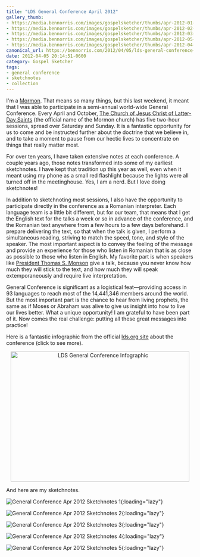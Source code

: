 ```yaml
---
title: "LDS General Conference April 2012"
gallery_thumb:
- https://media.bennorris.com/images/gospelsketcher/thumbs/apr-2012-01-sat-am.jpg
- https://media.bennorris.com/images/gospelsketcher/thumbs/apr-2012-02-sat-pm.jpg
- https://media.bennorris.com/images/gospelsketcher/thumbs/apr-2012-03-priesthood-02.jpg
- https://media.bennorris.com/images/gospelsketcher/thumbs/apr-2012-05-sun-pm.jpg
- https://media.bennorris.com/images/gospelsketcher/thumbs/apr-2012-04-sun-am-02.jpg
canonical_url: https://bennorris.com/2012/04/05/lds-general-conference-april-2012
date: 2012-04-05 20:14:51-0600
category: Gospel Sketcher
tags:
- general conference
- sketchnotes
- collection
---
```


I'm a <a href="http://mormon.org" target="_blank">Mormon</a>. That means so many things, but this last weekend, it meant that I was able to participate in a semi-annual world-wide General Conference. Every April and October, <a href="http://www.lds.org" target="_blank">The Church of Jesus Christ of Latter-Day Saints</a> (the official name of the Mormon church) has five two-hour sessions, spread over Saturday and Sunday. It is a fantastic opportunity for us to come and be instructed further about the doctrine that we believe in, and to take a moment to pause from our hectic lives to concentrate on things that really matter most.

For over ten years, I have taken extensive notes at each conference. A couple years ago, those notes transformed into some of my earliest sketchnotes. I have kept that tradition up this year as well, even when it meant using my phone as a small red flashlight because the lights were all turned off in the meetinghouse. Yes, I am a nerd. But I love doing sketchnotes!

In addition to sketchnoting most sessions, I also have the opportunity to participate directly in the conference as a Romanian interpreter. Each language team is a little bit different, but for our team, that means that I get the English text for the talks a week or so in advance of the conference, and the Romanian text anywhere from a few hours to a few days beforehand. I prepare delivering the text, so that when the talk is given, I perform a simultaneous reading, striving to match the speed, tone, and style of the speaker. The most important aspect is to convey the feeling of the message and provide an experience for those who listen in Romanian that is as close as possible to those who listen in English. My favorite part is when speakers like <a href="http://www.mormonnewsroom.org/leader-biographies/president-thomas-s-monson" target="_blank">President Thomas S. Monson</a> give a talk, because you never know how much they will stick to the text, and how much they will speak extemporaneously and require live interpretation.

General Conference is significant as a logistical feat—providing access in 93 languages to reach most of the 14,441,346 members around the world. But the most important part is the chance to hear from living prophets, the same as if Moses or Abraham was alive to give us insight into how to live our lives better. What a unique opportunity! I am grateful to have been part of it. Now comes the real challenge: putting all these great messages into practice!

Here is a fantastic infographic from the official <a href="http://www.lds.org/general-conference/about-general-conference?lang=eng" target="_blank">lds.org site</a> about the conference (click to see more).
<p style="text-align:center;"><a href="http://www.lds.org/bc/content/ldsorg/content/images/GCinfographicsa-1200px-wide.jpg?lang=eng" target="_blank"><img class="aligncenter" title="LDS General Conference Infographic" src="http://www.lds.org/bc/content/ldsorg/content/images/GC-infographics-crop.jpg" alt="LDS General Conference Infographic" width="480" height="350" /></a></p>
And here are my sketchnotes.

![General Conference Apr 2012 Sketchnotes 1](https://media.bennorris.com/images/gospelsketcher/general-conference/apr-2012/apr-2012-01-sat-am.jpg){:loading="lazy"}

![General Conference Apr 2012 Sketchnotes 2](https://media.bennorris.com/images/gospelsketcher/general-conference/apr-2012/apr-2012-02-sat-pm.jpg){:loading="lazy"}

![General Conference Apr 2012 Sketchnotes 3](https://media.bennorris.com/images/gospelsketcher/general-conference/apr-2012/apr-2012-03-priesthood-02.jpg){:loading="lazy"}

![General Conference Apr 2012 Sketchnotes 4](https://media.bennorris.com/images/gospelsketcher/general-conference/apr-2012/apr-2012-05-sun-pm.jpg){:loading="lazy"}

![General Conference Apr 2012 Sketchnotes 5](https://media.bennorris.com/images/gospelsketcher/general-conference/apr-2012/apr-2012-04-sun-am-02.jpg){:loading="lazy"}